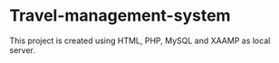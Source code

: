 # Travel-management-system

This project is created using HTML, PHP, MySQL and XAAMP as local server.
